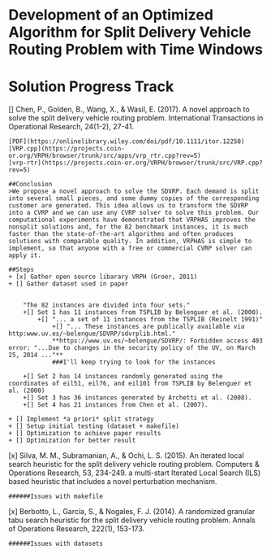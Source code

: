 ﻿# Development of an Optimized Algorithm for Split Delivery Vehicle Routing Problem with Time Windows

# Solution Progress Track
[] Chen, P., Golden, B., Wang, X., &amp; Wasil, E. (2017). A novel approach to solve the split delivery vehicle routing problem. International Transactions in Operational Research, 24(1-2), 27-41.
	
	[PDF](https://onlinelibrary.wiley.com/doi/pdf/10.1111/itor.12250)
	[VRP.cpp](https://projects.coin-or.org/VRPH/browser/trunk/src/apps/vrp_rtr.cpp?rev=5)
	[vrp-rtr](https://projects.coin-or.org/VRPH/browser/trunk/src/VRP.cpp?rev=5)

	##Conclusion
	>We propose a novel approach to solve the SDVRP. Each demand is split into several small pieces, and some dummy copies of the corresponding customer are generated. This idea allows us to transform the SDVRP into a CVRP and we can use any CVRP solver to solve this problem. Our computational experiments have demonstrated that VRPHAS improves the nonsplit solutions and, for the 82 benchmark instances, it is much faster than the state‐of‐the‐art algorithms and often produces solutions with comparable quality. In addition, VRPHAS is simple to implement, so that anyone with a free or commercial CVRP solver can apply it.
	
	##Steps
	+ [x] Gather open source libarary VRPH (Groer, 2011)
	+ [] Gather dataset used in paper


		"The 82 instances are divided into four sets."
		+[] Set 1 has 11 instances from TSPLIB by Belenguer et al. (2000).
			+[] "... a set of 11 instances from the TSPLIB (Reinelt 1991)"
				+[] "... These instances are publically available via http:www.uv.es/∼belengue/SDVRP/sdvrplib.html."
				**https://www.uv.es/~belengue/SDVRP/: Forbidden access 403 error: "...Due to changes in the security policy of the UV, on March 25, 2014 ..."**
				###I'll keep trying to look for the instances
		+[] Set 2 has 14 instances randomly generated using the coordinates of eil51, eil76, and eil101 from TSPLIB by Belenguer et al. (2000)
		+[] Set 3 has 36 instances generated by Archetti et al. (2008).
		+[] Set 4 has 21 instances from Chen et al. (2007).
		
	+ [] Implement *a priori* split strategy 
	+ [] Setup initial testing (dataset + makefile)
	+ [] Optimization to achieve paper results
	+ [] Optimization for better result
	
[x] Silva, M. M., Subramanian, A., &amp; Ochi, L. S. (2015). An iterated local search heuristic for the split delivery vehicle routing problem. Computers &amp; Operations Research, 53, 234-249.
	a multi-start Iterated Local Search (ILS) based heuristic that includes a novel perturbation mechanism. 
	
	######Issues with makefile

[x] Berbotto, L., García, S., &amp; Nogales, F. J. (2014). A randomized granular tabu search heuristic for the split delivery vehicle routing problem. Annals of Operations Research, 222(1), 153-173.

	######Issues with datasets